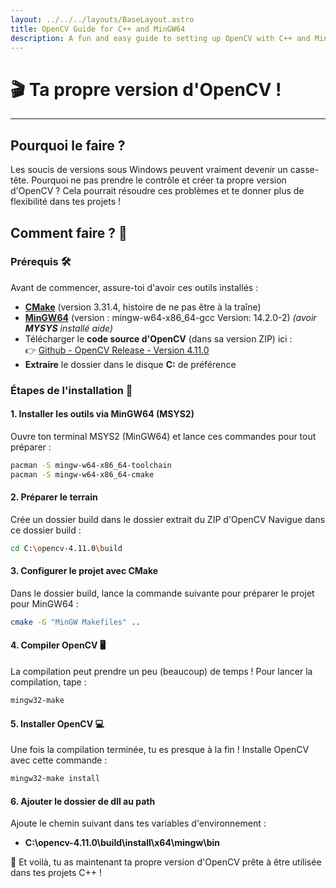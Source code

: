 ```yaml
---
layout: ../../../layouts/BaseLayout.astro
title: OpenCV Guide for C++ and MinGW64
description: A fun and easy guide to setting up OpenCV with C++ and MinGW64.
---
```


# 🎬 Ta propre version d'OpenCV !
---
## Pourquoi le faire ?
Les soucis de versions sous Windows peuvent vraiment devenir un casse-tête. Pourquoi ne pas prendre le contrôle et créer ta propre version d'OpenCV ? Cela pourrait résoudre ces problèmes et te donner plus de flexibilité dans tes projets !

## Comment faire ? 🎯

### Prérequis 🛠️
Avant de commencer, assure-toi d'avoir ces outils installés :
- **[CMake](https://cmake.org/download/)** (version 3.31.4, histoire de ne pas être à la traîne)
- **[MinGW64](https://packages.msys2.org/packages/mingw-w64-x86_64-gcc)** (version : mingw-w64-x86_64-gcc Version: 14.2.0-2) *(avoir **MYSYS** installé aide)*
- Télécharger le **code source d'OpenCV** (dans sa version ZIP) ici :  
  👉 [Github - OpenCV Release - Version 4.11.0](https://github.com/opencv/opencv/releases/tag/4.11.0)
- **Extraire** le dossier dans le disque **C:** de préférence

### Étapes de l'installation 🚀

#### 1. Installer les outils via **MinGW64** (MSYS2)
Ouvre ton terminal MSYS2 (MinGW64) et lance ces commandes pour tout préparer :
```bash
pacman -S mingw-w64-x86_64-toolchain
pacman -S mingw-w64-x86_64-cmake
```
#### 2. Préparer le terrain
Crée un dossier build dans le dossier extrait du ZIP d'OpenCV
Navigue dans ce dossier build :
```bash
cd C:\opencv-4.11.0\build
```
#### 3. Configurer le projet avec CMake
Dans le dossier build, lance la commande suivante pour préparer le projet pour MinGW64 :

```bash
cmake -G "MinGW Makefiles" ..
```
#### 4. Compiler OpenCV 🖥️
La compilation peut prendre un peu (beaucoup) de temps ! Pour lancer la compilation, tape :

```bash
mingw32-make
```
#### 5. Installer OpenCV 💻
Une fois la compilation terminée, tu es presque à la fin ! Installe OpenCV avec cette commande :

```bash
mingw32-make install
```
#### 6. Ajouter le dossier de dll au path 
Ajoute le chemin suivant dans tes variables d'environnement : 
- **C:\opencv-4.11.0\build\install\x64\mingw\bin**

🎉 Et voilà, tu as maintenant ta propre version d'OpenCV prête à être utilisée dans tes projets C++ !
